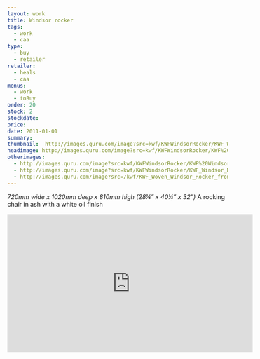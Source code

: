 ```yaml
---
layout: work
title: Windsor rocker
tags:
  - work
  - caa
type:
  - buy
  - retailer
retailer:
  - heals
  - caa
menus:
  - work
  - toBuy
order: 20
stock: 2
stockdate:
price:
date: 2011-01-01
summary: 
thumbnail:  http://images.quru.com/image?src=kwf/KWFWindsorRocker/KWF_Windsor_Rocker_side_view_cut.jpg&width=175&height=175&fill=%23ffffff
headimage: http://images.quru.com/image?src=kwf/KWFWindsorRocker/KWF%20Windsor%20Rocker%20quarter%20view.jpg
otherimages:
  - http://images.quru.com/image?src=kwf/KWFWindsorRocker/KWF%20Windsor%20Rocker%20front%20with%20sheepskin.jpg&right=0.91875&left=0.11563&width=175&height=175
  - http://images.quru.com/image?src=kwf/KWFWindsorRocker/KWF_Windsor_Rocker_side_view_cut.jpg&width=175&height=175&fill=%23ffffff
  - http://images.quru.com/image?src=/kwf/KWF_Woven_Windsor_Rocker_front_3_quarters_4724.JPG&width=175&height=175&right=0.98438&left=0.0375
---
```

_720mm wide x 1020mm deep x 810mm high (28&frac14;” x 40&frac14;” x 32”)_
A rocking chair in ash with a white oil finish

<iframe width="560" height="315" src="https://www.youtube.com/embed/zOpeFEcrW_U" frameborder="0" allowfullscreen></iframe>
